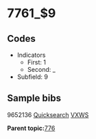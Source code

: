 # 7761\_$9

## Codes

-   Indicators
    -   First: 1
    -   Second: \_
-   Subfield: 9

## Sample bibs

9652136 [Quicksearch](https://search.library.yale.edu/catalog/9652136) [VXWS](http://prodorbis.library.yale.edu:7014/vxws/GetHoldingsService?bibId=9652136)

**Parent topic:**[776](../../tags/776/776.md)

